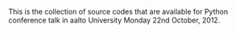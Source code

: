 This is the collection of source codes that are available for Python conference talk in aalto University Monday 22nd October, 2012.
